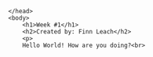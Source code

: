 	</head>
	<body>
		<h1>Week #1</h1>
		<h2>Created by: Finn Leach</h2>
		<p>
		Hello World! How are you doing?<br>

</html>
